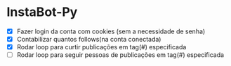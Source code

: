 # InstaBot-Py

- [x] Fazer login da conta com cookies (sem a necessidade de senha)
- [x] Contabilizar quantos follows(na conta conectada)
- [x] Rodar loop para curtir publicações em tag(#) especificada
- [ ] Rodar loop para seguir pessoas de publicações em tag(#) especificada
